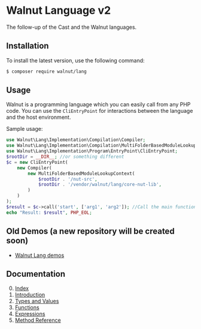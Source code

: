 # Walnut Language v2
The follow-up of the Cast and the Walnut languages.

## Installation

To install the latest version, use the following command:

```bash
$ composer require walnut/lang
```

## Usage

Walnut is a programming language which you can easily call from any PHP code. 
You can use the `CliEntryPoint` for interactions between the language and the host environment.

Sample usage:
```php
use Walnut\Lang\Implementation\Compilation\Compiler;
use Walnut\Lang\Implementation\Compilation\MultiFolderBasedModuleLookupContext;
use Walnut\Lang\Implementation\Program\EntryPoint\CliEntryPoint;
$rootDir = __DIR__; //or something different
$c = new CliEntryPoint(
    new Compiler(
        new MultiFolderBasedModuleLookupContext(
            $rootDir . '/nut-src',
            $rootDir . '/vendor/walnut/lang/core-nut-lib',
        )
    )
);
$result = $c->call('start', ['arg1', 'arg2']); //Call the main function of the `start` module
echo "Result: $result", PHP_EOL;
```

## Old Demos (a new repository will be created soon)
- [Walnut Lang demos](https://github.com/kapitancho/walnut-lang-demos)

## Documentation
0. [Index](docs/00-language-reference.md)
1. [Introduction](docs/01-introduction.md)
2. [Types and Values](docs/02-types-and-values.md) 
3. [Functions](docs/03-functions.md)
4. [Expressions](docs/04-expressions.md)
5. [Method Reference](docs/05-method-reference.md)
